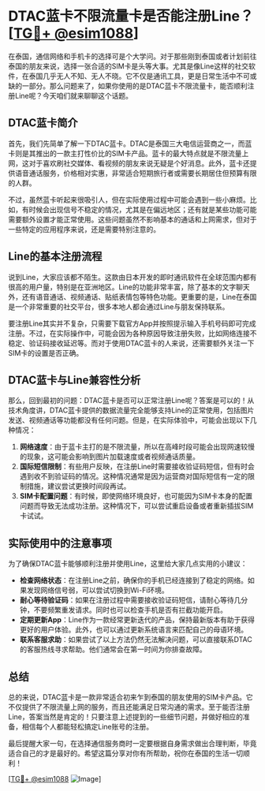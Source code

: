 # DTAC蓝卡不限流量卡是否能注册Line？[[TG💪+ @esim1088](https://t.me/s/esim1088)]

在泰国，通信网络和手机卡的选择可是个大学问。对于那些刚到泰国或者计划前往泰国的朋友来说，选择一张合适的SIM卡是头等大事。尤其是像Line这样的社交软件，在泰国几乎无人不知、无人不晓。它不仅是通讯工具，更是日常生活中不可或缺的一部分。那么问题来了，如果你使用的是DTAC蓝卡不限流量卡，能否顺利注册Line呢？今天咱们就来聊聊这个话题。

## DTAC蓝卡简介

首先，我们先简单了解一下DTAC蓝卡。DTAC是泰国三大电信运营商之一，而蓝卡则是其推出的一款主打性价比的SIM卡产品。蓝卡的最大特点就是不限流量上网，这对于喜欢刷社交媒体、看视频的朋友来说无疑是个好消息。此外，蓝卡还提供语音通话服务，价格相对实惠，非常适合短期旅行者或需要长期居住但预算有限的人群。

不过，虽然蓝卡听起来很吸引人，但在实际使用过程中可能会遇到一些小麻烦。比如，有时候会出现信号不稳定的情况，尤其是在偏远地区；还有就是某些功能可能需要额外设置才能正常使用。这些问题虽然不影响基本的通话和上网需求，但对于一些特定的应用程序来说，还是需要特别注意的。

## Line的基本注册流程

说到Line，大家应该都不陌生。这款由日本开发的即时通讯软件在全球范围内都有很高的用户量，特别是在亚洲地区。Line的功能非常丰富，除了基本的文字聊天外，还有语音通话、视频通话、贴纸表情包等特色功能。更重要的是，Line在泰国是一个非常重要的社交平台，很多本地人都会通过Line与朋友保持联系。

要注册Line其实并不复杂，只需要下载官方App并按照提示输入手机号码即可完成注册。不过，在实际操作中，可能会因为各种原因导致注册失败，比如网络连接不稳定、验证码接收延迟等。而对于使用DTAC蓝卡的人来说，还需要额外关注一下SIM卡的设置是否正确。

## DTAC蓝卡与Line兼容性分析

那么，回到最初的问题：DTAC蓝卡是否可以正常注册Line呢？答案是可以的！从技术角度讲，DTAC蓝卡提供的数据流量完全能够支持Line的正常使用，包括图片发送、视频通话等功能都没有任何问题。但是，在实际体验中，可能会出现以下几种情况：

1. **网络速度**：由于蓝卡主打的是不限流量，所以在高峰时段可能会出现网速较慢的现象，这可能会影响到图片加载速度或者视频通话质量。
2. **国际短信限制**：有些用户反映，在注册Line时需要接收验证码短信，但有时会遇到收不到验证码的情况。这种情况通常是因为运营商对国际短信有一定的限制措施，建议尝试更换时间段再试。
3. **SIM卡配置问题**：有时候，即使网络环境良好，也可能因为SIM卡本身的配置问题而导致无法成功注册。这种情况下，可以尝试重启设备或者重新插拔SIM卡试试。

## 实际使用中的注意事项

为了确保DTAC蓝卡能够顺利注册并使用Line，这里给大家几点实用的小建议：

- **检查网络状态**：在注册Line之前，确保你的手机已经连接到了稳定的网络。如果发现网络信号弱，可以尝试切换到Wi-Fi环境。
- **耐心等待验证码**：如果在注册过程中需要接收验证码短信，请耐心等待几分钟，不要频繁重发请求。同时也可以检查手机是否有拦截功能开启。
- **定期更新App**：Line作为一款经常更新迭代的产品，保持最新版本有助于获得更好的用户体验。此外，也可以通过更新系统语言来匹配自己的母语环境。
- **联系客服求助**：如果尝试了以上方法仍然无法解决问题，可以直接联系DTAC的客服热线寻求帮助。他们通常会在第一时间为你排查故障。

## 总结

总的来说，DTAC蓝卡是一款非常适合初来乍到泰国的朋友使用的SIM卡产品。它不仅提供了不限流量上网的服务，而且还能满足日常沟通的需求。至于能否注册Line，答案当然是肯定的！只要注意上述提到的一些细节问题，并做好相应的准备，相信每个人都能轻松搞定Line账号的注册。

最后提醒大家一句，在选择通信服务商时一定要根据自身需求做出合理判断，毕竟适合自己的才是最好的。希望这篇分享对你有所帮助，祝你在泰国的生活一切顺利！

[[TG💪+ @esim1088](https://t.me/s/esim1088) ![Image](https://i.postimg.cc/4NQfJmqS/Snipaste-2025-05-13-00-14-12.png)]